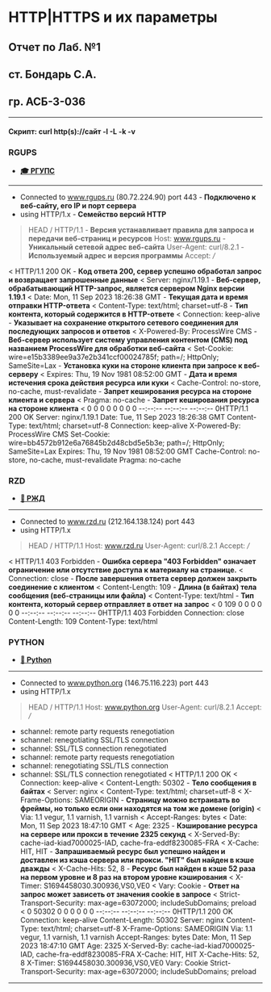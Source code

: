 # HTTP|HTTPS и их параметры

## Отчет по Лаб. №1
## ст. Бондарь С.А.
## гр. АСБ-3-036
___________________________________________________

#### Скрипт: curl http(s)://сайт -I -L -k -v


### RGUPS
- __[‍🎓 РГУПС](https://www.rgups.ru)__
___________________________________________________

* Connected to www.rgups.ru (80.72.224.90) port 443 - **Подключено к веб-сайту, его IP и порт сервера**
* using HTTP/1.x - **Семейство версий HTTP**
> HEAD / HTTP/1.1 - **Версия устанавливает правила для запроса и передачи веб-страниц и ресурсов**
> Host: www.rgups.ru - **Уникальный сетевой адрес веб-сайта**
> User-Agent: curl/8.2.1 - **Используемый адрес и версия программы**
> Accept: */*
>
< HTTP/1.1 200 OK - **Код ответа 200, сервер **успешно** обработал запрос и возвращает запрошенные данные**
< Server: nginx/1.19.1 - **Веб-сервер, обрабатывающий HTTP-запрос, является сервером Nginx версии 1.19.1**
< Date: Mon, 11 Sep 2023 18:26:38 GMT - **Текущая дата и время отправки HTTP-ответа**
< Content-Type: text/html; charset=utf-8 - **Тип контента, который содержится в HTTP-ответе**
< Connection: keep-alive - **Указывает на сохранение открытого сетевого соединения для последующих запросов и ответов**
< X-Powered-By: ProcessWire CMS - **Веб-сервер использует систему управления контентом (CMS) под названием ProcessWire для обработки веб-сайта**
< Set-Cookie: wire=e15b3389ee9a37e2b341ccf00024785f; path=/; HttpOnly; SameSite=Lax - **Установка куки на стороне клиента при запросе к веб-серверу**
< Expires: Thu, 19 Nov 1981 08:52:00 GMT - **Дата и время истечения срока действия ресурса или куки**
< Cache-Control: no-store, no-cache, must-revalidate - **Запрет кеширования ресурса на стороне клиента и сервера**
< Pragma: no-cache - **Запрет кеширования ресурса на стороне клиента**
<
  0     0    0     0    0     0      0      0 --:--:-- --:--:-- --:--:--     0HTTP/1.1 200 OK
Server: nginx/1.19.1
Date: Tue, 11 Sep 2023 18:26:38 GMT
Content-Type: text/html; charset=utf-8
Connection: keep-alive
X-Powered-By: ProcessWire CMS
Set-Cookie: wire=bb4572b912e6a76845b2d48cbd5e5b3e; path=/; HttpOnly; SameSite=Lax
Expires: Thu, 19 Nov 1981 08:52:00 GMT
Cache-Control: no-store, no-cache, must-revalidate
Pragma: no-cache


### RZD
- __[🚝 РЖД](https://www.rzd.ru/)__
___________________________________________________

* Connected to www.rzd.ru (212.164.138.124) port 443
* using HTTP/1.x
> HEAD / HTTP/1.1
> Host: www.rzd.ru
> User-Agent: curl/8.2.1
> Accept: */*
>
< HTTP/1.1 403 Forbidden - **Ошибка сервера "403 Forbidden" означает ограничение или отсутствие доступа к материалу на странице.**
< Connection: close - **После завершения ответа сервер должен закрыть соединение с клиентом**
< Content-Length: 109 - **Длина (в байтах) тела сообщения (веб-страницы или файла)**
< Content-Type: text/html - **Тип контента, который сервер отправляет в ответ на запрос**
<
  0   109    0     0    0     0      0      0 --:--:-- --:--:-- --:--:--     0HTTP/1.1 403 Forbidden
Connection: close
Content-Length: 109
Content-Type: text/html


### PYTHON
- __[🐍 Python](https://www.python.org/)__
___________________________________________________

* Connected to www.python.org (146.75.116.223) port 443
* using HTTP/1.x
> HEAD / HTTP/1.1
> Host: www.python.org
> User-Agent: curl/8.2.1
> Accept: */*
>
* schannel: remote party requests renegotiation
* schannel: renegotiating SSL/TLS connection
* schannel: SSL/TLS connection renegotiated
* schannel: remote party requests renegotiation
* schannel: renegotiating SSL/TLS connection
* schannel: SSL/TLS connection renegotiated
< HTTP/1.1 200 OK
< Connection: keep-alive
< Content-Length: 50302 - **Тело сообщения в байтах**
< Server: nginx
< Content-Type: text/html; charset=utf-8
< X-Frame-Options: SAMEORIGIN - **Страницу можно встраивать во фреймы, но только если они находятся на том же домене (origin)**
< Via: 1.1 vegur, 1.1 varnish, 1.1 varnish
< Accept-Ranges: bytes
< Date: Mon, 11 Sep 2023 18:47:10 GMT
< Age: 2325 - **Кэширование ресурса на сервере или прокси в течение 2325 секунд**
< X-Served-By: cache-iad-kiad7000025-IAD, cache-fra-eddf8230085-FRA
< X-Cache: HIT, HIT - **Запрашиваемый ресурс был успешно найден и доставлен из кэша сервера или прокси. "HIT" был найден в кэше дважды**
< X-Cache-Hits: 52, 8 - **Ресурс был найден в кэше 52 раза на первом уровне и 8 раз на втором уровне кэширования**
< X-Timer: S1694458030.300936,VS0,VE0
< Vary: Cookie - **Ответ на запрос может зависеть от значения cookie в запросе**
< Strict-Transport-Security: max-age=63072000; includeSubDomains; preload
<
  0 50302    0     0    0     0      0      0 --:--:-- --:--:-- --:--:--     0HTTP/1.1 200 OK
Connection: keep-alive
Content-Length: 50302
Server: nginx
Content-Type: text/html; charset=utf-8
X-Frame-Options: SAMEORIGIN
Via: 1.1 vegur, 1.1 varnish, 1.1 varnish
Accept-Ranges: bytes
Date: Mon, 11 Sep 2023 18:47:10 GMT
Age: 2325
X-Served-By: cache-iad-kiad7000025-IAD, cache-fra-eddf8230085-FRA
X-Cache: HIT, HIT
X-Cache-Hits: 52, 8
X-Timer: S1694458030.300936,VS0,VE0
Vary: Cookie
Strict-Transport-Security: max-age=63072000; includeSubDomains; preload

___________________________________________________

